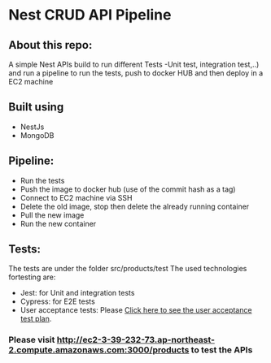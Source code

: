 # Nest CRUD API  Pipeline

## About this repo:
A simple Nest APIs build to run different Tests -Unit test, integration test,..) and run a pipeline to run the tests, push to docker HUB and then deploy in a EC2 machine

## Built using
 
<ul>
  <li> NestJs </li>
  <li> MongoDB </li>
</ul>
   
 
## Pipeline: 
   * Run the tests
   * Push the image to docker hub (use of the commit hash as a tag)
   * Connect to EC2 machine via SSH 
   * Delete the old image, stop then delete the already running container
   * Pull the new image
   * Run the new container
  
## Tests:
   The tests are under the folder src/products/test
   The used technologies fortesting are:
   * Jest: for Unit and integration tests
   * Cypress: for E2E tests
   *  User acceptance tests: Please [Click here to see the user acceptance test plan](https://github.com/Hazem-Atya/Pipeline-EC2/blob/main/User-Acceptance-Test-Plan.pdf).
   
### Please visit http://ec2-3-39-232-73.ap-northeast-2.compute.amazonaws.com:3000/products to test the APIs
